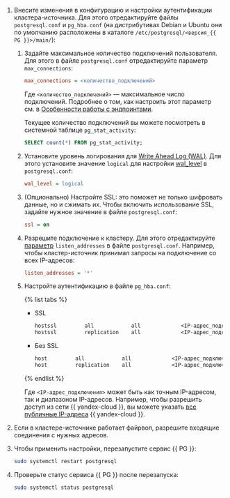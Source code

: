 1. Внесите изменения в конфигурацию и настройки аутентификации кластера-источника. Для этого отредактируйте файлы `postgresql.conf`  и `pg_hba.conf` (на дистрибутивах Debian и Ubuntu они по умолчанию расположены в каталоге `/etc/postgresql/<версия_{{ PG }}>/main/`):

    1. Задайте максимальное количество подключений пользователя. Для этого в файле `postgresql.conf` отредактируйте параметр `max_connections`:

        ```ini
        max_connections = <количество_подключений>
        ```
        
        Где `<количество_подключений>` — максимальное число подключений. Подробнее о том, как настроить этот параметр см. в [Особенности работы с эндпоинтами](../../../../data-transfer/concepts/work-with-endpoints.md#postgresql-connection-limit).

        Текущее количество подключений вы можете посмотреть в системной таблице `pg_stat_activity`:

        ```sql
        SELECT count(*) FROM pg_stat_activity;
        ```

    1. Установите уровень логирования для [Write Ahead Log (WAL)](https://www.postgresql.org/docs/current/static/wal-intro.html). Для этого установите значение `logical` для настройки [wal_level](https://www.postgresql.org/docs/current/runtime-config-wal.html#RUNTIME-CONFIG-WAL-SETTINGS) в `postgresql.conf`:

        ```ini
        wal_level = logical
        ```

    1. (Опционально) Настройте SSL: это поможет не только шифровать данные, но и сжимать их. Чтобы включить использование SSL, задайте нужное значение в файле `postgresql.conf`:

        ```ini
        ssl = on
        ```
    
    1. Разрешите подключение к кластеру. Для этого отредактируйте [параметр](https://www.postgresql.org/docs/current/runtime-config-connection.html#GUC-LISTEN-ADDRESSES) `listen_addresses` в файле `postgresql.conf`. Например, чтобы кластер-источник принимал запросы на подключение со всех IP-адресов:

        ```ini
        listen_addresses = '*'
        ```

    1. Настройте аутентификацию в файле `pg_hba.conf`:

        {% list tabs %}

        - SSL

            ```txt
            hostssl         all            all             <IP-адрес_подключения>      md5
            hostssl         replication    all             <IP-адрес_подключения>      md5
            ```

        - Без SSL

            ```txt
            host         all            all             <IP-адрес_подключения>      md5
            host         replication    all             <IP-адрес_подключения>      md5
            ```

        {% endlist %}

        Где `<IP-адрес_подключения>` может быть как точным IP-адресом, так и диапазоном IP-адресов. Например, чтобы разрешить доступ из сети {{ yandex-cloud }}, вы можете указать [все публичные IP-адреса](../../../../overview/concepts/public-ips.md) {{ yandex-cloud }}.
1. Если в кластере-источнике работает файрвол, разрешите входящие соединения с нужных адресов.

1. Чтобы применить настройки, перезапустите сервис {{ PG }}:

   ```bash
   sudo systemctl restart postgresql
   ```

1. Проверьте статус сервиса {{ PG }} после перезапуска:

   ```bash
   sudo systemctl status postgresql
   ```